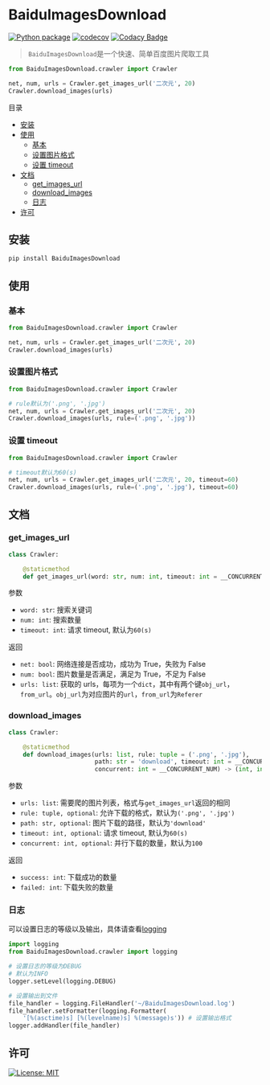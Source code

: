 # BaiduImagesDownload

[![Python package](https://github.com/YXL76/BaiduImagesDownload/workflows/Python%20package/badge.svg)](https://github.com/YXL76/BaiduImagesDownload/actions)
[![codecov](https://codecov.io/gh/YXL76/BaiduImagesDownload/branch/master/graph/badge.svg)](https://codecov.io/gh/YXL76/BaiduImagesDownload)
[![Codacy Badge](https://app.codacy.com/project/badge/Grade/0dce5ee6b45f427fa5aa782907408d19)](https://www.codacy.com/manual/YXL76/BaiduImagesDownload?utm_source=github.com&utm_medium=referral&utm_content=YXL76/BaiduImagesDownload&utm_campaign=Badge_Grade)

> `BaiduImagesDownload`是一个快速、简单百度图片爬取工具

```python
from BaiduImagesDownload.crawler import Crawler

net, num, urls = Crawler.get_images_url('二次元', 20)
Crawler.download_images(urls)
```

目录

-   [安装](#安装)
-   [使用](#使用)
    -   [基本](#基本)
    -   [设置图片格式](#设置图片格式)
    -   [设置 timeout](#设置timeout)
-   [文档](#文档)
    -   [get_images_url](#get_images_url)
    -   [download_images](#download_images)
    -   [日志](#日志)
-   [许可](#许可)

## 安装

```bash
pip install BaiduImagesDownload
```

## 使用

### 基本

```python
from BaiduImagesDownload.crawler import Crawler

net, num, urls = Crawler.get_images_url('二次元', 20)
Crawler.download_images(urls)
```

### 设置图片格式

```python
from BaiduImagesDownload.crawler import Crawler

# rule默认为('.png', '.jpg')
net, num, urls = Crawler.get_images_url('二次元', 20)
Crawler.download_images(urls, rule=('.png', '.jpg'))
```

### 设置 timeout

```python
from BaiduImagesDownload.crawler import Crawler

# timeout默认为60(s)
net, num, urls = Crawler.get_images_url('二次元', 20, timeout=60)
Crawler.download_images(urls, rule=('.png', '.jpg'), timeout=60)
```

## 文档

### get_images_url

```python
class Crawler:

    @staticmethod
    def get_images_url(word: str, num: int, timeout: int = __CONCURRENT_TIMEOUT) -> (bool, bool, list):
```

参数

-   `word: str`: 搜索关键词
-   `num: int`: 搜索数量
-   `timeout: int`: 请求 timeout, 默认为`60(s)`

返回

-   `net: bool`: 网络连接是否成功，成功为 True，失败为 False
-   `num: bool`: 图片数量是否满足，满足为 True，不足为 False
-   `urls: list`: 获取的 urls，每项为一个`dict`，其中有两个键`obj_url`，`from_url`。`obj_url`为对应图片的`url`，`from_url`为`Referer`

### download_images

```python
class Crawler:

    @staticmethod
    def download_images(urls: list, rule: tuple = ('.png', '.jpg'),
                        path: str = 'download', timeout: int = __CONCURRENT_TIMEOUT,
                        concurrent: int = __CONCURRENT_NUM) -> (int, int):
```

参数

-   `urls: list`: 需要爬的图片列表，格式与`get_images_url`返回的相同
-   `rule: tuple, optional`: 允许下载的格式，默认为`('.png', '.jpg')`
-   `path: str, optional`: 图片下载的路径，默认为`'download'`
-   `timeout: int, optional`: 请求 timeout, 默认为`60(s)`
-   `concurrent: int, optional`: 并行下载的数量，默认为`100`

返回

-   `success: int`: 下载成功的数量
-   `failed: int`: 下载失败的数量

### 日志

可以设置日志的等级以及输出，具体请查看[logging](https://docs.python.org/3.8/library/logging.html)

```python
import logging
from BaiduImagesDownload.crawler import logging

# 设置日志的等级为DEBUG
# 默认为INFO
logger.setLevel(logging.DEBUG)

# 设置输出到文件
file_handler = logging.FileHandler('~/BaiduImagesDownload.log')
file_handler.setFormatter(logging.Formatter(
    '[%(asctime)s] [%(levelname)s] %(message)s')) # 设置输出格式
logger.addHandler(file_handler)
```

## 许可

[![License: MIT](https://img.shields.io/badge/License-MIT-blue.svg)](https://github.com/YXL76/BaiduImagesDownload/blob/master/LICENSE)
